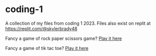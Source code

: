 # coding-1
A collection of my files from coding 1 2023.
Files also exist on replit at https://replit.com/@skylerbrady48

Fancy a game of rock paper scissors game? [Play it here](https://replit.com/@skylerbrady48/rock-paper-scissors)

Fancy a game of tik tac toe? [Play it here](https://replit.com/@skylerbrady48/Tic-tac-toe?v=1)
